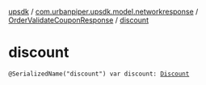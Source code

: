 [upsdk](../../index.md) / [com.urbanpiper.upsdk.model.networkresponse](../index.md) / [OrderValidateCouponResponse](index.md) / [discount](./discount.md)

# discount

`@SerializedName("discount") var discount: `[`Discount`](../-discount/index.md)